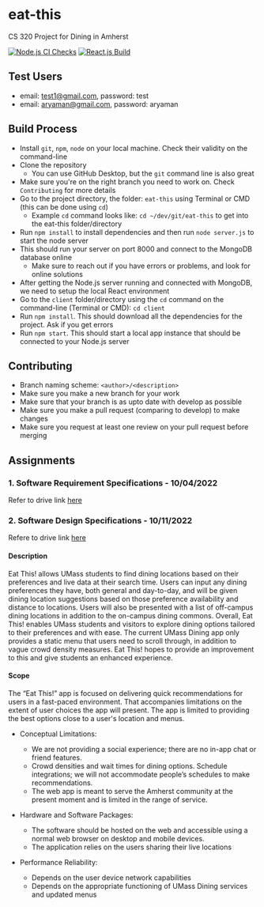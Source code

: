 # eat-this
CS 320 Project for Dining in Amherst

[![Node.js CI Checks](https://github.com/AryamanAgrawal/eat-this/actions/workflows/node.js.yml/badge.svg?branch=develop)](https://github.com/AryamanAgrawal/eat-this/actions/workflows/node.js.yml)
[![React.js Build](https://github.com/AryamanAgrawal/eat-this/actions/workflows/react.js.yml/badge.svg)](https://github.com/AryamanAgrawal/eat-this/actions/workflows/react.js.yml)

## Test Users
- email: test1@gmail.com, password: test
- email: aryaman@gmail.com, password: aryaman


## Build Process
- Install `git`, `npm`, `node` on your local machine. Check their validity on the command-line
- Clone the repository
  - You can use GitHub Desktop, but the `git` command line is also great
- Make sure you're on the right branch you need to work on. Check `Contributing` for more details
- Go to the project directory, the folder: `eat-this` using Terminal or CMD (this can be done using `cd`)
  - Example `cd` command looks like: `cd ~/dev/git/eat-this` to get into the eat-this folder/directory
- Run `npm install` to install dependencies and then run `node server.js` to start the node server
- This should run your server on port 8000 and connect to the MongoDB database online
  - Make sure to reach out if you have errors or problems, and look for online solutions
- After getting the Node.js server running and connected with MongoDB, we need to setup the local React environment
- Go to the `client` folder/directory using the `cd` command on the command-line (Terminal or CMD): `cd client`
- Run `npm install`. This should download all the dependencies for the project. Ask if you get errors
- Run `npm start`. This should start a local app instance that should be connected to your Node.js server

## Contributing
- Branch naming scheme: `<author>/<description>`
- Make sure you make a new branch for your work
- Make sure that your branch is as upto date with develop as possible
- Make sure you make a pull request (comparing to develop) to make changes
- Make sure you request at least one review on your pull request before merging

## Assignments

### 1. Software Requirement Specifications - 10/04/2022

Refer to drive link [here](https://docs.google.com/document/d/1_EHqrhuLGR-dN5SB_UUuSyfDGl9PGa2b-hvZCkuTv3Q/edit?usp=sharing)

### 2. Software Design Specifications - 10/11/2022

Refere to drive link [here](https://docs.google.com/document/d/1nJ_7lThzWetma2WaJRYS9YIeebpiZum9t1St1bZ9gVY/edit?usp=sharing)

#### Description

Eat This! allows UMass students to find dining locations based on their preferences and live data at their search time. Users can input any dining preferences they have, both general and day-to-day, and will be given dining location suggestions based on those preference availability and distance to locations. Users will also be presented with a list of off-campus dining locations in addition to the on-campus dining commons. Overall, Eat This! enables UMass students and visitors to explore dining options tailored to their preferences and with ease. The current UMass Dining app only provides a static menu that users need to scroll through, in addition to vague crowd density measures. Eat This! hopes to provide an improvement to this and give students an enhanced experience. 

#### Scope

The “Eat This!” app is focused on delivering quick recommendations for users in a fast-paced environment. That accompanies limitations on the extent of user choices the app will present. The app is limited to providing the best options close to a user's location and menus. 

- Conceptual Limitations:
  - We are not providing a social experience; there are no in-app chat or friend features. 
  - Crowd densities and wait times for dining options. Schedule integrations; we will not accommodate people’s schedules to make recommendations. 
  - The web app is meant to serve the Amherst community at the present moment and is limited in the range of service.

- Hardware and Software Packages:
  - The software should be hosted on the web and accessible using a normal web browser on desktop and mobile devices. 
  - The application relies on the users sharing their live locations

- Performance Reliability:
  - Depends on the user device network capabilities
  - Depends on the appropriate functioning of UMass Dining services and updated menus
